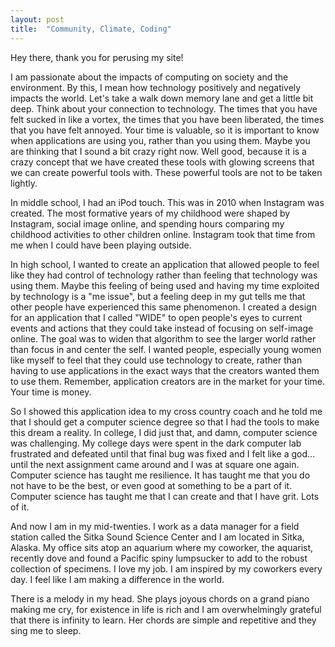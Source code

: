 ```yaml
---
layout: post
title:  "Community, Climate, Coding"
---
```

Hey there, thank you for perusing my site!

I am passionate about the impacts of computing on society and the environment. By this, I mean how technology positively and negatively impacts the world. Let's take a walk down memory lane and get a little bit deep. Think about your connection to technology. The times that you have felt sucked in like a vortex, the times that you have been liberated, the times that you have felt annoyed. Your time is valuable, so it is important to know when applications are using you, rather than you using them. Maybe you are thinking that I sound a bit crazy right now. Well good, because it is a crazy concept that we have created these tools with glowing screens that we can create powerful tools with. These powerful tools are not to be taken lightly. 

In middle school, I had an iPod touch. This was in 2010 when Instagram was created. The most formative years of my childhood were shaped by Instagram, social image online, and spending hours comparing my childhood activities to other children online. Instagram took that time from me when I could have been playing outside.

In high school, I wanted to create an application that allowed people to feel like they had control of technology rather than feeling that technology was using them. Maybe this feeling of being used and having my time exploited by technology is a "me issue", but a feeling deep in my gut tells me that other people have experienced this same phenomenon. I created a design for an application that I called "WIDE" to open people's eyes to current events and actions that they could take instead of focusing on self-image online. The goal was to widen that algorithm to see the larger world rather than focus in and center the self. I wanted people, especially young women like myself to feel that they could use technology to create, rather than having to use applications in the exact ways that the creators wanted them to use them. Remember, application creators are in the market for your time. Your time is money.

So I showed this application idea to my cross country coach and he told me that I should get a computer science degree so that I had the tools to make this dream a reality. In college, I did just that, and damn, computer science was challenging. My college days were spent in the dark computer lab frustrated and defeated until that final bug was fixed and I felt like a god…until the next assignment came around and I was at square one again. Computer science has taught me resilience. It has taught me that you do not have to be the best, or even good at something to be a part of it. Computer science has taught me that I can create and that I have grit. Lots of it. 

And now I am in my mid-twenties. I work as a data manager for a field station called the Sitka Sound Science Center and I am located in Sitka, Alaska. My office sits atop an aquarium where my coworker, the aquarist, recently dove and found a Pacific spiny lumpsucker to add to the robust collection of specimens. I love my job. I am inspired by my coworkers every day. I feel like I am making a difference in the world. 

There is a melody in my head. She plays joyous chords on a grand piano making me cry, for existence in life is rich and I am overwhelmingly grateful that there is infinity to learn. Her chords are simple and repetitive and they sing me to sleep. 
